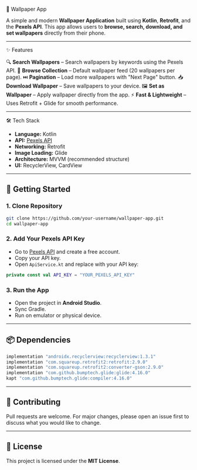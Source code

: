 📱 Wallpaper App

A simple and modern **Wallpaper Application** built using **Kotlin**, **Retrofit**, and the **Pexels API**.
This app allows users to **browse, search, download, and set wallpapers** directly from their phone.

---

✨ Features

🔍 **Search Wallpapers** – Search wallpapers by keywords using the Pexels API.
📂 **Browse Collection** – Default wallpaper feed (20 wallpapers per page).
⏭️ **Pagination** – Load more wallpapers with "Next Page" button.
📥 **Download Wallpaper** – Save wallpapers to your device.
🖼 **Set as Wallpaper** – Apply wallpaper directly from the app.
⚡ **Fast & Lightweight** – Uses Retrofit + Glide for smooth performance.

---

🛠️ Tech Stack

* **Language:** Kotlin
* **API:** [Pexels API](https://www.pexels.com/api/)
* **Networking:** Retrofit
* **Image Loading:** Glide
* **Architecture:** MVVM (recommended structure)
* **UI:** RecyclerView, CardView

---


## 🚀 Getting Started

### 1. Clone Repository

```bash
git clone https://github.com/your-username/wallpaper-app.git
cd wallpaper-app
```

### 2. Add Your Pexels API Key

* Go to [Pexels API](https://www.pexels.com/api/) and create a free account.
* Copy your API key.
* Open `ApiService.kt` and replace with your API key:

```kotlin
private const val API_KEY = "YOUR_PEXELS_API_KEY"
```

### 3. Run the App

* Open the project in **Android Studio**.
* Sync Gradle.
* Run on emulator or physical device.

---

## 📦 Dependencies

```gradle
implementation "androidx.recyclerview:recyclerview:1.3.1"
implementation "com.squareup.retrofit2:retrofit:2.9.0"
implementation "com.squareup.retrofit2:converter-gson:2.9.0"
implementation "com.github.bumptech.glide:glide:4.16.0"
kapt "com.github.bumptech.glide:compiler:4.16.0"
```

---

## 🤝 Contributing

Pull requests are welcome. For major changes, please open an issue first to discuss what you would like to change.

---

## 📜 License

This project is licensed under the **MIT License**.
